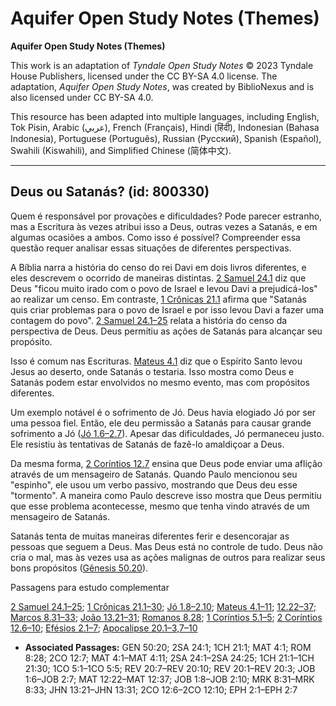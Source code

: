 # Aquifer Open Study Notes (Themes)

**Aquifer Open Study Notes (Themes)**

This work is an adaptation of *Tyndale Open Study Notes* © 2023 Tyndale House Publishers, licensed under the CC BY\-SA 4\.0 license. The adaptation, *Aquifer Open Study Notes*, was created by BiblioNexus and is also licensed under CC BY\-SA 4\.0\.

This resource has been adapted into multiple languages, including English, Tok Pisin, Arabic (عربي), French (Français), Hindi (हिंदी), Indonesian (Bahasa Indonesia), Portuguese (Português), Russian (Русский), Spanish (Español), Swahili (Kiswahili), and Simplified Chinese (简体中文).



--------------------------------

## Deus ou Satanás? (id: 800330)

Quem é responsável por provações e dificuldades? Pode parecer estranho, mas a Escritura às vezes atribui isso a Deus, outras vezes a Satanás, e em algumas ocasiões a ambos. Como isso é possível? Compreender essa questão requer analisar essas situações de diferentes perspectivas.

A Bíblia narra a história do censo do rei Davi em dois livros diferentes, e eles descrevem o ocorrido de maneiras distintas. [2 Samuel 24\.1](https://ref.ly/2Sam24:1) diz que Deus "ficou muito irado com o povo de Israel e levou Davi a prejudicá\-los" ao realizar um censo. Em contraste, [1 Crônicas 21\.1](https://ref.ly/1Chr21:1) afirma que "Satanás quis criar problemas para o povo de Israel e por isso levou Davi a fazer uma contagem do povo". [2 Samuel 24\.1–25](https://ref.ly/2Sam24:1-2Sam24:25) relata a história do censo da perspectiva de Deus. Deus permitiu as ações de Satanás para alcançar seu propósito.

Isso é comum nas Escrituras. [Mateus 4\.1](https://ref.ly/Matt4:1) diz que o Espírito Santo levou Jesus ao deserto, onde Satanás o testaria. Isso mostra como Deus e Satanás podem estar envolvidos no mesmo evento, mas com propósitos diferentes.

Um exemplo notável é o sofrimento de Jó. Deus havia elogiado Jó por ser uma pessoa fiel. Então, ele deu permissão a Satanás para causar grande sofrimento a Jó ([Jó 1\.6–2\.7](https://ref.ly/Job1:6-Job2:7)). Apesar das dificuldades, Jó permaneceu justo. Ele resistiu às tentativas de Satanás de fazê\-lo amaldiçoar a Deus.

Da mesma forma, [2 Coríntios 12\.7](https://ref.ly/2Cor12:7) ensina que Deus pode enviar uma aflição através de um mensageiro de Satanás. Quando Paulo mencionou seu "espinho", ele usou um verbo passivo, mostrando que Deus deu esse "tormento". A maneira como Paulo descreve isso mostra que Deus permitiu que esse problema acontecesse, mesmo que tenha vindo através de um mensageiro de Satanás.

Satanás tenta de muitas maneiras diferentes ferir e desencorajar as pessoas que seguem a Deus. Mas Deus está no controle de tudo. Deus não cria o mal, mas às vezes usa as ações malignas de outros para realizar seus bons propósitos ([Gênesis 50\.20](https://ref.ly/Gen50:20)).

Passagens para estudo complementar

[2 Samuel 24\.1–25](https://ref.ly/2Sam24:1-2Sam24:25); [1 Crônicas 21\.1–30](https://ref.ly/1Chr21:1-1Chr21:30); [Jó 1\.8–2\.10](https://ref.ly/Job1:8-Job2:10); [Mateus 4\.1–11](https://ref.ly/Matt4:1-Matt4:11); [12\.22–37](https://ref.ly/Matt12:22-Matt12:37); [Marcos 8\.31–33](https://ref.ly/Mark8:31-Mark8:33); [João 13\.21–31](https://ref.ly/John13:21-John13:31); [Romanos 8\.28](https://ref.ly/Rom8:28); [1 Coríntios 5\.1–5](https://ref.ly/1Cor5:1-1Cor5:5); [2 Coríntios 12\.6–10](https://ref.ly/2Cor12:6-2Cor12:10); [Efésios 2\.1–7](https://ref.ly/Eph2:1-Eph2:7); [Apocalipse 20\.1–3](https://ref.ly/Rev20:1-Rev20:3),[7–10](https://ref.ly/Rev20:7-Rev20:10)

* **Associated Passages:** GEN 50:20; 2SA 24:1; 1CH 21:1; MAT 4:1; ROM 8:28; 2CO 12:7; MAT 4:1–MAT 4:11; 2SA 24:1–2SA 24:25; 1CH 21:1–1CH 21:30; 1CO 5:1–1CO 5:5; REV 20:7–REV 20:10; REV 20:1–REV 20:3; JOB 1:6–JOB 2:7; MAT 12:22–MAT 12:37; JOB 1:8–JOB 2:10; MRK 8:31–MRK 8:33; JHN 13:21–JHN 13:31; 2CO 12:6–2CO 12:10; EPH 2:1–EPH 2:7

